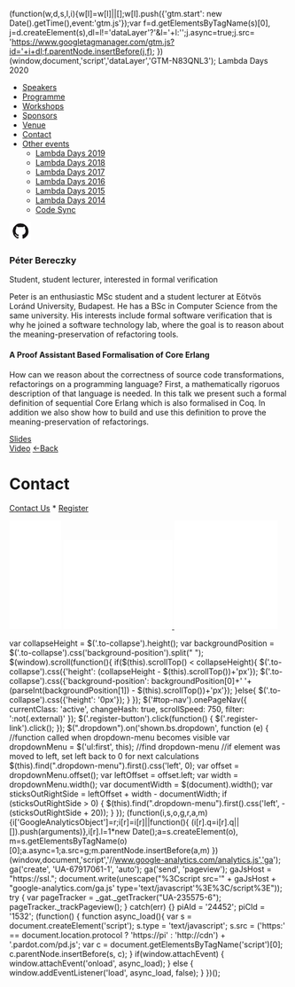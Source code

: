 (function(w,d,s,l,i){w\[l\]=w\[l\]||\[\];w\[l\].push({'gtm.start': new Date().getTime(),event:'gtm.js'});var f=d.getElementsByTagName(s)\[0\], j=d.createElement(s),dl=l!='dataLayer'?'&l='+l:'';j.async=true;j.src= 'https://www.googletagmanager.com/gtm.js?id='+i+dl;f.parentNode.insertBefore(j,f); })(window,document,'script','dataLayer','GTM-N83QNL3');     Lambda Days 2020         

<iframe src="https://www.googletagmanager.com/ns.html?id=GTM-N83QNL3" height="0" width="0" style="display:none;visibility:hidden"></iframe>

*   [Speakers](/lambdadays2020/#speakers)
*   [Programme](/lambdadays2020/#programme)
*   [Workshops](/lambdadays2020/#workshops)
*   [Sponsors](/lambdadays2020/#sponsors)
*   [Venue](/lambdadays2020/#venue)
*   [Contact](/lambdadays2020/#contact)
*   [Other events](#)
    *   [Lambda Days 2019](https://www.lambdadays.org/lambdadays2019)
    *   [Lambda Days 2018](https://www.lambdadays.org/lambdadays2018)
    *   [Lambda Days 2017](https://www.lambdadays.org/lambdadays2017)
    *   [Lambda Days 2016](https://www.lambdadays.org/lambdadays2016/)
    *   [Lambda Days 2015](/static/lambda2015.htm)
    *   [Lambda Days 2014](/static/lambda2014.htm)
    *   [Code Sync](https://codesync.global/)

  

 [![](/static/img/github.png)](http://www.github.com/berpeti) 

### Péter Bereczky

Student, student lecturer, interested in formal verification  

Peter is an enthusiastic MSc student and a student lecturer at Eötvös Loránd University, Budapest. He has a BSc in Computer Science from the same university. His interests include formal software verification that is why he joined a software technology lab, where the goal is to reason about the meaning-preservation of refactoring tools.

#### A Proof Assistant Based Formalisation of Core Erlang

How can we reason about the correctness of source code transformations, refactorings on a programming language? First, a mathematically rigoruos description of that language is needed. In this talk we present such a formal definition of sequential Core Erlang which is also formalised in Coq. In addition we also show how to build and use this definition to prove the meaning-preservation of refactorings.

[Slides](https://lambdadays-prod.s3.amazonaws.com/presentations/Peter+Bereczky+-+A+Proof+Assistant+Based+Formalisation+of+Core+Erlang.pdf)  
[Video](https://www.youtube.com/watch?v=r1gpGPXKmIE&list=PLvL2NEhYV4ZsV9Bw0wp1P46SOdtk4pFW6&index=29&t=0s) [←Back](/lambdadays2020)

# Contact

[Contact Us](https://www.lambdadays.org/lambdadays2020/#contact) \* [Register](https://www.lambdadays.org/lambdadays2020/#register)

 [![facebook icon](/static/upload/media/1407736708498708fb_glowna.png)](https://www.facebook.com/events/624296757687805/?context=create&source=49) [ ![twitter icon](/static/upload/media/1407736735506811tw_glowna.png) ](https://twitter.com/LambdaDays) [![lanyrd icon](/static/upload/media/1407736760562017l_glowna.png)](http://lanyrd.com/2015/lambdadays/) 

var collapseHeight = $('.to-collapse').height(); var backgroundPosition = $('.to-collapse').css('background-position').split(" "); $(window).scroll(function(){ if($(this).scrollTop() < collapseHeight){ $('.to-collapse').css({'height': (collapseHeight - $(this).scrollTop())+'px'}); $('.to-collapse').css({'background-position': backgroundPosition\[0\]+' '+(parseInt(backgroundPosition\[1\]) - $(this).scrollTop())+'px'}); }else{ $('.to-collapse').css({'height': '0px'}); } }); $('#top-nav').onePageNav({ currentClass: 'active', changeHash: true, scrollSpeed: 750, filter: ':not(.external)' }); $('.register-button').click(function() { $('.register-link').click(); }); $(".dropdown").on('shown.bs.dropdown', function (e) { //function called when dropdown-menu becomes visible var dropdownMenu = $('ul:first', this); //find dropdown-menu //if element was moved to left, set left back to 0 for next calculations $(this).find(".dropdown-menu").first().css('left', 0); var offset = dropdownMenu.offset(); var leftOffset = offset.left; var width = dropdownMenu.width(); var documentWidth = $(document).width(); var sticksOutRightSide = leftOffset + width - documentWidth; if (sticksOutRightSide > 0) { $(this).find(".dropdown-menu").first().css('left', -(sticksOutRightSide + 20)); } }); (function(i,s,o,g,r,a,m){i\['GoogleAnalyticsObject'\]=r;i\[r\]=i\[r\]||function(){ (i\[r\].q=i\[r\].q||\[\]).push(arguments)},i\[r\].l=1\*new Date();a=s.createElement(o), m=s.getElementsByTagName(o)\[0\];a.async=1;a.src=g;m.parentNode.insertBefore(a,m) })(window,document,'script','//www.google-analytics.com/analytics.js','ga'); ga('create', 'UA-67917061-1', 'auto'); ga('send', 'pageview'); gaJsHost = "https://ssl."; document.write(unescape("%3Cscript src='" + gaJsHost + "google-analytics.com/ga.js' type='text/javascript'%3E%3C/script%3E")); try { var pageTracker = \_gat.\_getTracker("UA-235575-6"); pageTracker.\_trackPageview(); } catch(err) {} piAId = '24452'; piCId = '1532'; (function() { function async\_load(){ var s = document.createElement('script'); s.type = 'text/javascript'; s.src = ('https:' == document.location.protocol ? 'https://pi' : 'http://cdn') + '.pardot.com/pd.js'; var c = document.getElementsByTagName('script')\[0\]; c.parentNode.insertBefore(s, c); } if(window.attachEvent) { window.attachEvent('onload', async\_load); } else { window.addEventListener('load', async\_load, false); } })();
